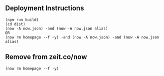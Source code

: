 ## Deployment Instructions

```
(npm run build)
(cd dist)
(now -A now.json) -and (now -A now.json alias)
OR
(now rm homepage --f -y) -and (now -A now.json) -and (now -A now.json alias)
```

## Remove from zeit.co/now

```
(now rm homepage --f -y)
```

